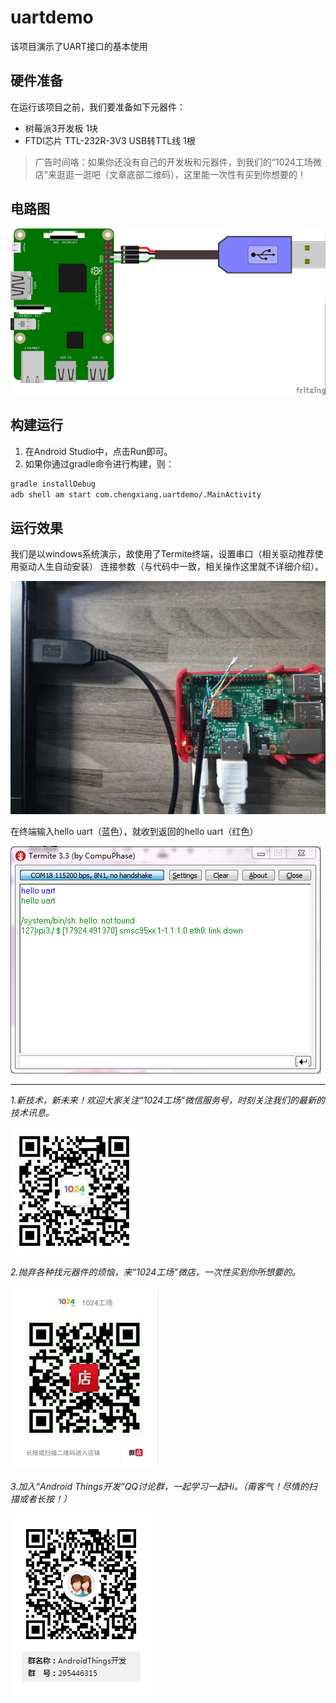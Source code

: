 # uartdemo
该项目演示了UART接口的基本使用

##  硬件准备
在运行该项目之前，我们要准备如下元器件：
* 树莓派3开发板 1块
* FTDI芯片 TTL-232R-3V3 USB转TTL线 1根

>广告时间咯：如果你还没有自己的开发板和元器件，到我们的“1024工场微店”来逛逛一逛吧（文章底部二维码），这里能一次性有买到你想要的！

## 电路图
![电路图](img/circuit.png)

## 构建运行
1. 在Android Studio中，点击Run即可。
2. 如果你通过gradle命令进行构建，则：
```bash
gradle installDebug
adb shell am start com.chengxiang.uartdemo/.MainActivity
```

## 运行效果
我们是以windows系统演示，故使用了Termite终端，设置串口（相关驱动推荐使用驱动人生自动安装） 连接参数（与代码中一致，相关操作这里就不详细介绍）。

![结果1](img/result1.jpg)

在终端输入hello uart（蓝色），就收到返回的hello uart（红色）

![结果2](img/result2.png)

* * * * *
*1.新技术，新未来！欢迎大家关注“1024工场”微信服务号，时刻关注我们的最新的技术讯息。*

![服务号](img/fuwuhao.jpg)     

*2.抛弃各种找元器件的烦恼，来“1024工场”微店，一次性买到你所想要的。*

![微店](img/weidian.jpg) 

*3.加入“Android Things开发”QQ讨论群，一起学习一起Hi。（甭客气！尽情的扫描或者长按！）*

![qq群](img/qq.png)         